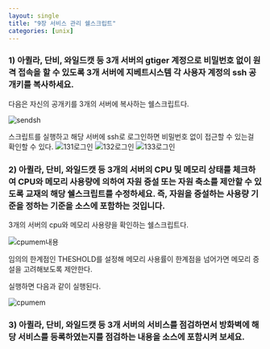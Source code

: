 ```yaml
---
layout: single
title: "9장 서비스 관리 쉘스크립트"
categories: [unix]
---
```


### 1) 아퀼라, 단비, 와일드캣 등 3개 서버의 gtiger 계정으로 비밀번호 없이 원격 접속을 할 수 있도록 3개 서버에 지베트시스템 각 사용자 계정의 ssh 공개키를 복사하세요.
다음은 자신의 공개키를 3개의 서버에 복사하는 쉘스크립트다.

![sendsh](https://github.com/hyunchan123/hyunchan123.github.io/assets/48408195/91547d72-3878-4d77-89fd-e392859f8066)

스크립트를 실행하고 해당 서버에 ssh로 로그인하면 비밀번호 없이 접근할 수 있는걸 확인할 수 있다.
![131로그인](https://github.com/hyunchan123/hyunchan123.github.io/assets/48408195/b817563a-2cd8-4a08-a277-f285c9a19f41)
![132로그인](https://github.com/hyunchan123/hyunchan123.github.io/assets/48408195/b3eb6aee-d765-4f49-9432-71e34db74ab4)
![133로그인](https://github.com/hyunchan123/hyunchan123.github.io/assets/48408195/b2db4c05-2dc3-4f3e-9475-b55b50737da9)


### 2) 아퀼라, 단비, 와일드캣 등 3개의 서버의 CPU 및 메모리 상태를 체크하여 CPU와 메모리 사용량에 의하여 자원 증설 또는 자원 축소를 제안할 수 있도록 교재의 해당 쉘스크립트를 수정하세요. 즉, 자원을 증설하는 사용량 기준을 정하는 기준을 소스에 포함하는 것입니다.
3개의 서버의 cpu와 메모리 사용량을 확인하는 쉘스크립트다.

![cpumem내용](https://github.com/hyunchan123/hyunchan123.github.io/assets/48408195/e9ecfd57-1a2d-43d1-8ea4-ef1c913d7218)

임의의 한계점인 THESHOLD를 설정해 메모리 사용률이 한계점을 넘어가면 메모리 증설을 고려해보도록 제안한다.

실행하면 다음과 같이 실행된다.

![cpumem](https://github.com/hyunchan123/hyunchan123.github.io/assets/48408195/eb925853-fc32-4609-b371-0e19c3af2a40)


### 3) 아퀼라, 단비, 와일드캣 등 3개 서버의 서비스를 점검하면서 방화벽에 해당 서비스를 등록하였는지를 점검하는 내용을 소스에 포함시켜 보세요.
